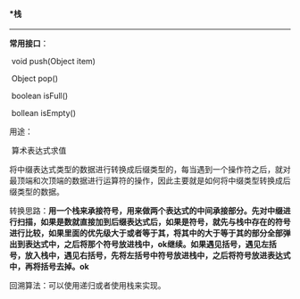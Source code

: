 ####  *栈

***

**常用接口**：

​	void push(Object item)

​	Object pop()

​	boolean isFull()

​	bollean isEmpty()

用途：

​	算术表达式求值

​	将中缀表达式类型的数据进行转换成后缀类型的，每当遇到一个操作符之后，就对最顶端和次顶端的数据进行运算符的操作，因此主要就是如何将中缀类型转换成后缀类型的数据。

​	转换思路：**用一个栈来承接符号，用来做两个表达式的中间承接部分。先对中缀进行扫描，如果是数就直接加到后缀表达式后，如果是符号，就先与栈中存在的符号进行比较，如果里面的优先级大于或者等于其，将其中的大于等于其的部分全部弹出到表达式中，之后将那个符号放进栈中，ok继续。如果遇见括号，遇见左括号，放入栈中，遇见右括号，先将左括号中符号放进栈中，之后将符号放进表达式中，再将括号去掉。ok**

回溯算法：可以使用递归或者使用栈来实现。

​	